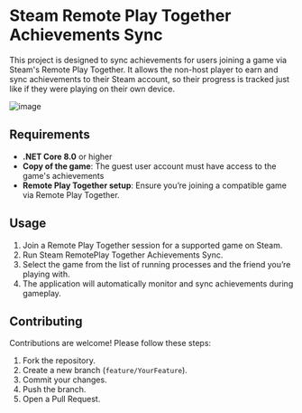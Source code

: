 # Steam Remote Play Together Achievements Sync

This project is designed to sync achievements for users joining a game via Steam's Remote Play Together. It allows the non-host player to earn and sync achievements to their Steam account, so their progress is tracked just like if they were playing on their own device.

![image](https://github.com/user-attachments/assets/2c05ef75-c4d3-4fc3-974e-1fc757c8d768)

## Requirements

- **.NET Core 8.0** or higher
- **Copy of the game**: The guest user account must have access to the game's achievements
- **Remote Play Together setup**: Ensure you’re joining a compatible game via Remote Play Together.

## Usage

1. Join a Remote Play Together session for a supported game on Steam.
2. Run Steam RemotePlay Together Achievements Sync.
3. Select the game from the list of running processes and the friend you’re playing with.
4. The application will automatically monitor and sync achievements during gameplay.

## Contributing

Contributions are welcome! Please follow these steps:

1. Fork the repository.
2. Create a new branch (`feature/YourFeature`).
3. Commit your changes.
4. Push the branch.
5. Open a Pull Request.
